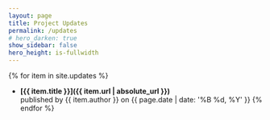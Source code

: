 ```yaml
---
layout: page
title: Project Updates
permalink: /updates
# hero_darken: true
show_sidebar: false
hero_height: is-fullwidth
---
```


{% for item in site.updates %}
- <b>[{{ item.title }}]({{ item.url | absolute_url }})</b>  
published by {{ item.author }} on {{ page.date | date: '%B %d, %Y' }}
{% endfor %}
